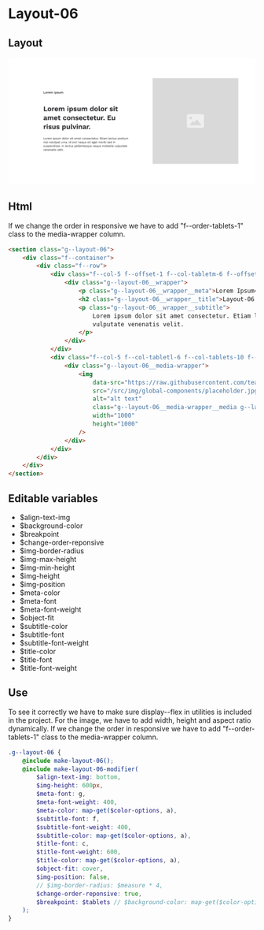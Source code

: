 # Layout-06

## Layout

![alt text][layout-06]

[layout-06]: /src/img/global-components/layout/layout-06.png

## Html

If we change the order in responsive we have to add "f--order-tablets-1" class to the media-wrapper column.

```html
<section class="g--layout-06">
    <div class="f--container">
        <div class="f--row">
            <div class="f--col-5 f--offset-1 f--col-tabletm-6 f--offset-tabletm-0 f--col-tablets-10 f--offset-tablets-1 f--col-mobile-12 f--offset-mobile-0 display--flex f--order-tablets-1">
                <div class="g--layout-06__wrapper">
                    <p class="g--layout-06__wrapper__meta">Lorem Ipsum</p>
                    <h2 class="g--layout-06__wrapper__title">Layout-06 Lorem ipsum dolor sit amet consectetur.</h2>
                    <p class="g--layout-06__wrapper__subtitle">
                        Lorem ipsum dolor sit amet consectetur. Etiam lectus pretium nisl volutpat urna. Id orci neque sit eget morbi sed in suspendisse. In lectus pellentesque neque molestie
                        vulputate venenatis velit.
                    </p>
                </div>
            </div>
            <div class="f--col-5 f--col-tabletl-6 f--col-tablets-10 f--offset-tablets-1 f--col-mobile-12 f--offset-mobile-0 display--flex">
                <div class="g--layout-06__media-wrapper">
                    <img
                        data-src="https://raw.githubusercontent.com/team-thunderfoot/ui/main/src/img/global-components/img-placeholder.jpg"
                        src="/src/img/global-components/placeholder.jpg"
                        alt="alt text"
                        class="g--layout-06__media-wrapper__media g--lazy-01"
                        width="1000"
                        height="1000"
                    />
                </div>
            </div>
        </div>
    </div>
</section>
```

## Editable variables

-   $align-text-img
-   $background-color
-   $breakpoint
-   $change-order-reponsive
-   $img-border-radius
-   $img-max-height
-   $img-min-height
-   $img-height
-   $img-position
-   $meta-color
-   $meta-font
-   $meta-font-weight
-   $object-fit
-   $subtitle-color
-   $subtitle-font
-   $subtitle-font-weight
-   $title-color
-   $title-font
-   $title-font-weight

## Use

To see it correctly we have to make sure display--flex in utilities is included in the project.
For the image, we have to add width, height and aspect ratio dynamically.
If we change the order in responsive we have to add "f--order-tablets-1" class to the media-wrapper column.

```scss
.g--layout-06 {
    @include make-layout-06();
    @include make-layout-06-modifier(
        $align-text-img: bottom,
        $img-height: 600px,
        $meta-font: g,
        $meta-font-weight: 400,
        $meta-color: map-get($color-options, a),
        $subtitle-font: f,
        $subtitle-font-weight: 400,
        $subtitle-color: map-get($color-options, a),
        $title-font: c,
        $title-font-weight: 600,
        $title-color: map-get($color-options, a),
        $object-fit: cover,
        $img-position: false,
        // $img-border-radius: $measure * 4,
        $change-order-reponsive: true,
        $breakpoint: $tablets // $background-color: map-get($color-options, e),
    );
}
```
